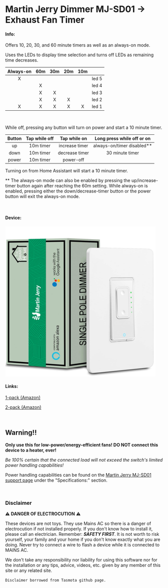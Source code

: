 # Martin Jerry Dimmer MJ-SD01 -> Exhaust Fan Timer

#### Info:

Offers 10, 20, 30, and 60 minute timers as well as an always-on mode.

Uses the LEDs to display time selection and turns off LEDs as remaining time decreases.

|Always-on|60m|30m|20m|10m||
|:---:|:---:|:---:|:---:|:---:|:---:|
|X|||||led 5|
||X||||led 4|
||X|X|||led 3|
||X|X|X||led 2|
|X|X|X|X|X|led 1|

<br>

While off, pressing any button will turn on power and start a 10 minute timer.

|Button|Tap while off|Tap while on|Long press while off or on|
|:---:|:---:|:---:|:---:|
|up|10m timer|increase timer|always-on/timer disabled**|
|down|10m timer|decrease timer|30 minute timer|
|power|10m timer|power-off||

Turning on from Home Assistant will start a 10 minute timer.

** The always-on mode can also be enabled by pressing the up/increase-timer button again after reaching the 60m setting. While always-on is enabled, pressing either the down/decrease-timer button or the power button will exit the always-on mode.

<br>

#### Device:

<img src="martin-jerry-mj-sd01-dimmer.jpg" alt="Martin Jerry Dimmer MJ-SD01" width="480" />


#### Links:

[1-pack (Amazon)](https://www.amazon.com/gp/product/B07FXYSVR1/ref=as_li_tl?ie=UTF8&tag=mjoshd-20&camp=1789&creative=9325&linkCode=as2&creativeASIN=B07FXYSVR1&linkId=9f97b952ef335b2d3f82b207eb8a27f1)

[2-pack (Amazon)](https://www.amazon.com/gp/product/B07HJSJ6VG/ref=as_li_tl?ie=UTF8&tag=mjoshd-20&camp=1789&creative=9325&linkCode=as2&creativeASIN=B07HJSJ6VG&linkId=66a66a0d5f5648cb25820c7cff62e0aa)

<br>

## Warning!!

**Only use this for low-power/energy-efficient fans! DO NOT connect this device to a heater, ever!**

*Be 100% certain that the connected load will not exceed the switch's limited power handling capabilities!*

Power handling capabilities can be found on the [Martin Jerry MJ-SD01 support page](https://www.martinjerry.com/sd01support) under the "Specifications:" section.

<br>

### Disclaimer

:warning: **DANGER OF ELECTROCUTION** :warning:

These devices are not toys. They use Mains AC so there is a danger of electrocution if not installed properly. If you don't know how to install it, please call an electrician. Remember: _**SAFETY FIRST**_. It is not worth to risk yourself, your family and your home if you don't know exactly what you are doing. Never try to connect a wire to flash a device while it is connected to MAINS AC.

We don't take any responsibility nor liability for using this software nor for the installation or any tips, advice, videos, etc. given by any member of this site or any related site.

```
Disclaimer borrowed from Tasmota github page.
```
